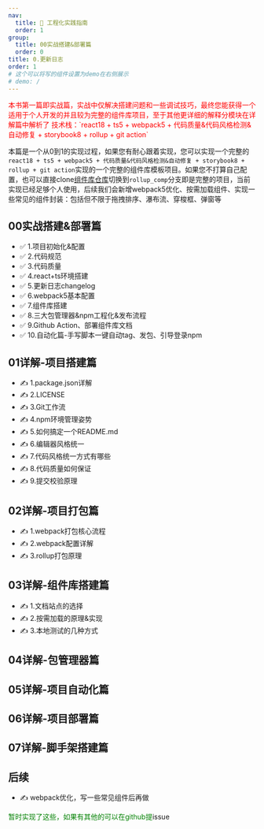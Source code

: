 ```yaml
---
nav:
  title: 🚀 工程化实践指南
  order: 1
group:
  title: 00实战搭建&部署篇
  order: 0
title: 0.更新日志
order: 1
# 这个可以将写的组件设置为demo在右侧展示
# demo: /
---
```

<Alert type="error">
  <span style="color: red">本书第一篇即实战篇，实战中仅解决搭建问题和一些调试技巧，最终您能获得一个适用于个人开发的并且较为完整的组件库项目，至于其他更详细的解释分模块在详解篇中解析了</span>
</Alert>

<Alert type="error">
  <span style="color: red">
  技术栈：`react18 + ts5 + webpack5 + 代码质量&代码风格检测&自动修复 + storybook8 + rollup + git action`
  </span>
</Alert>


本篇是一个从0到1的实现过程，如果您有耐心跟着实现，您可以实现一个完整的`react18 + ts5 + webpack5 + 代码质量&代码风格检测&自动修复 + storybook8 + rollup + git action`实现的一个完整的组件库模板项目。如果您不打算自己配置，也可以直接clone[组件库仓库](https://github.com/ObjectX-9/react_demo)切换到`rollup_comp`分支即是完整的项目，当前实现已经足够个人使用，后续我们会新增webpack5优化、按需加载组件、实现一些常见的组件封装：包括但不限于拖拽排序、瀑布流、穿梭框、弹窗等 

## 00实战搭建&部署篇
- ✅ 1.项目初始化&配置
- ✅ 2.代码规范
- ✅ 3.代码质量
- ✅ 4.react+ts环境搭建
- ✅ 5.更新日志changelog
- ✅ 6.webpack5基本配置
- ✅ 7.组件库搭建
- ✅ 8.三大包管理器&npm工程化&发布流程
- ✅ 9.Github Action、部署组件库文档
- ✅ 10.自动化篇-手写脚本一键自动tag、发包、引导登录npm

## 01详解-项目搭建篇
- ✍️ 1.package.json详解
- ✍️ 2.LICENSE
- ✍️ 3.Git工作流
- ✍️ 4.npm环境管理姿势
- ✍️ 5.如何搞定一个README.md
- ✍️ 6.编辑器风格统一
- ✍️ 7.代码风格统一方式有哪些
- ✍️ 8.代码质量如何保证
- ✍️ 9.提交校验原理

## 02详解-项目打包篇
- ✍️ 1.webpack打包核心流程
- ✍️ 2.webpack配置详解
- ✍️ 3.rollup打包原理

## 03详解-组件库搭建篇
- ✍️ 1.文档站点的选择
- ✍️ 2.按需加载的原理&实现
- ✍️ 3.本地测试的几种方式

## 04详解-包管理器篇

## 05详解-项目自动化篇

## 06详解-项目部署篇

## 07详解-脚手架搭建篇

## 后续
- ✍️ webpack优化，写一些常见组件后再做

<Alert type="success">
  <span style="color: green">
  暂时实现了这些，如果有其他的可以在github提<a src="https://github.com/ObjectX-9/front_end_engineer_book/issues">issue</a>
  </span>
</Alert>
